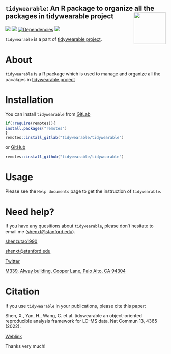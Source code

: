 <!-- README.md is generated from README.Rmd. Please edit that file -->

## `tidywearable`: An R package to organize all the packages in tidywearable project <img src="man/figures/logo.png" align="right" alt="" width="100" />

[![](https://www.r-pkg.org/badges/version/tidywearable?color=green)](https://cran.r-project.org/package=tidywearable)
[![](https://img.shields.io/github/languages/code-size/tidywearable/tidywearable.svg)](https://github.com/tidywearable/tidywearable)
[![Dependencies](https://tinyverse.netlify.com/badge/tidywearable)](https://cran.r-project.org/package=tidywearable)
[![](https://img.shields.io/badge/lifecycle-experimental-orange.svg)](https://www.tidyverse.org/lifecycle/#experimental)

`tidywearable` is a part of [tidywearable project](https://www.tidywearable.org/).

# **About**

`tidywearable` is a R package which is used to manage and organize all the pacakges in [tidywearable project](https://www.tidywearable.org/)

# **Installation**

You can install `tidywearable` from [GitLab](https://gitlab.com/tidywearable/tidywearable)

``` r
if(!require(remotes)){
install.packages("remotes")
}
remotes::install_gitlab("tidywearable/tidywearable")
```

or [GitHub](https://github.com/tidywearable/tidywearable)

``` r
remotes::install_github("tidywearable/tidywearable")
```

# **Usage**

Please see the `Help documents` page to get the instruction of `tidywearable`.


# **Need help?**

If you have any quesitions about `tidywearable`, please don’t hesitate to
email me (<shenxt@stanford.edu>).

<i class="fa fa-weixin"></i>
[shenzutao1990](https://www.shenxt.info/files/wechat_QR.jpg)

<i class="fa fa-envelope"></i> <shenxt@stanford.edu>

<i class="fa fa-twitter"></i>
[Twitter](https://twitter.com/JasperShen1990)

<i class="fa fa-map-marker-alt"></i> [M339, Alway building, Cooper Lane,
Palo Alto,
CA 94304](https://www.google.com/maps/place/Alway+Building/@37.4322345,-122.1770883,17z/data=!3m1!4b1!4m5!3m4!1s0x808fa4d335c3be37:0x9057931f3b312c29!8m2!3d37.4322345!4d-122.1748996)

# **Citation**

If you use `tidywearable` in your publications, please cite this paper:

Shen, X., Yan, H., Wang, C. et al. tidywearable an object-oriented reproducible analysis framework for LC–MS data. Nat Commun 13, 4365 (2022). 

[Weblink](https://www.nature.com/articles/s41467-022-32155-w)

Thanks very much!

